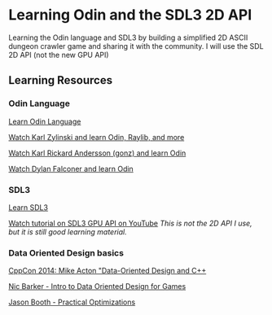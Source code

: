 # Learning Odin and the SDL3 2D API

Learning the Odin language and SDL3 by building a simplified 2D ASCII dungeon crawler game and sharing it with the community. I will use the SDL 2D API (not the new GPU API)

## Learning Resources

### Odin Language

[Learn Odin Language](https://odin-lang.org/)

[Watch Karl Zylinski and learn Odin, Raylib, and more](https://www.youtube.com/@karl_zylinski)

[Watch Karl Rickard Andersson (gonz) and learn Odin](https://www.youtube.com/@mccGoNZooo)

[Watch Dylan Falconer and learn Odin](https://www.youtube.com/@DylanFalconer)

### SDL3

[Learn SDL3](https://libsdl.org/)

[Watch tutorial on SDL3 GPU API on YouTube](https://www.youtube.com/@DanKorostelev) *This is not the 2D API I use, but it is still good learning material.*

### Data Oriented Design basics

[CppCon 2014: Mike Acton "Data-Oriented Design and C++](https://www.youtube.com/watch?v=rX0ItVEVjHc&t=2026s)

[Nic Barker - Intro to Data Oriented Design for Games](https://www.youtube.com/watch?v=WwkuAqObplU)

[Jason Booth - Practical Optimizations](https://www.youtube.com/watch?v=NAVbI1HIzCE&t=1085s)
